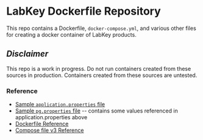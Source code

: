 # LabKey Dockerfile Repository

This repo contains a Dockerfile, `docker-compose.yml`, and various other files for creating a docker container of LabKey products.

## **_Disclaimer_**

This repo is a work in progress. Do not run containers created from these sources in production. Containers created from these sources are untested.

### Reference

- [Sample `application.properties` file](https://github.com/LabKey/server/blob/develop/server/configs/application.properties)
- [Sample `pg.properties` file](https://github.com/LabKey/server/blob/develop/server/configs/application.properties) -- contains some values referenced in application.properties above
- [Dockerfile Reference](https://docs.docker.com/engine/reference/builder/)
- [Compose file v3 Reference](https://docs.docker.com/compose/compose-file/compose-file-v3/)
